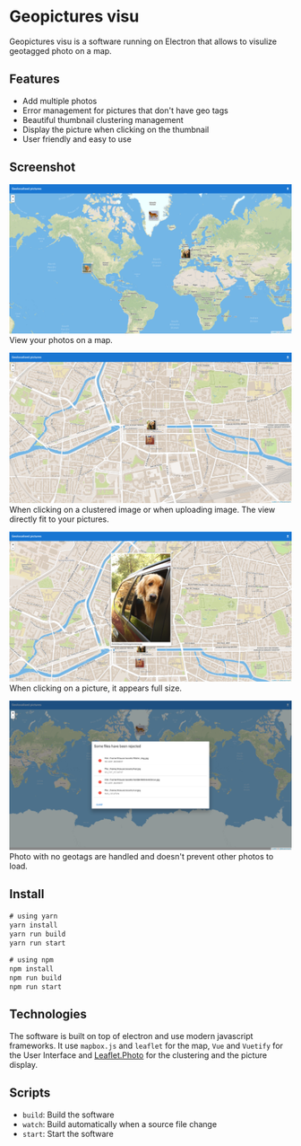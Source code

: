# Geopictures visu

Geopictures visu is a software running on Electron that allows to visulize geotagged photo on a map.

## Features
  - Add multiple photos
  - Error management for pictures that don't have geo tags
  - Beautiful thumbnail clustering management
  - Display the picture when clicking on the thumbnail
  - User friendly and easy to use

## Screenshot

![Main view](./screenshot/main_view_and_clustering.png)
View your photos on a map.

![Zoom](./screenshot/clustering_zoom.png)
When clicking on a clustered image or when uploading image. The view directly fit to your pictures.

![FullSize](./screenshot/clicking_on_a_picture.png)
When clicking on a picture, it appears full size.

![Error](./screenshot/error_msg.png)
Photo with no geotags are handled and doesn't prevent other photos to load.


## Install

```
# using yarn
yarn install
yarn run build
yarn run start
```

```
# using npm
npm install
npm run build
npm run start
```



## Technologies
The software is built on top of electron and use modern javascript frameworks. It use `mapbox.js` and `leaflet`
for the map, `Vue` and `Vuetify` for the User Interface and [Leaflet.Photo](https://github.com/turban/Leaflet.Photo)
for the clustering and the picture display.

## Scripts
  - `build`: Build the software
  - `watch`: Build automatically when a source file change
  - `start`: Start the software


